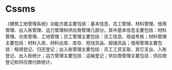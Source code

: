 # Cssms
 《建筑工地管理系统》功能方面主要包括：基本信息、员工管理、材料管理、借用管理、出入账管理、运力管理和供应商管理几部分。其中基本信息主要包括：材料管理、仓库管理、工地管理；员工管理主要包括：员工信息、班组考核；材料管理主要包括：材料入库、材料出库、库存、短线货品、超储货品；借用管理主要包括：租用登记、归还登记；出入账管理主要包括：员工工资支取、其它支出、入账登记、出入账统计；运力管理主要包括：运输登记；供应商管理主要包括：供应商登记和供应商付款统计。
